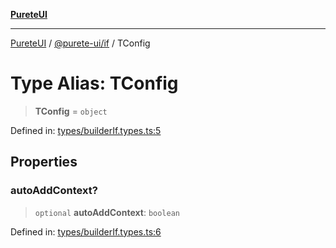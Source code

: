 [**PureteUI**](../../../README.md)

***

[PureteUI](../../../packages.md) / [@purete-ui/if](../README.md) / TConfig

# Type Alias: TConfig

> **TConfig** = `object`

Defined in: [types/builderIf.types.ts:5](https://github.com/zerok-cell/PureteUI/blob/main/libs/if/src/lib/types/builderIf.types.ts#L5)

## Properties

### autoAddContext?

> `optional` **autoAddContext**: `boolean`

Defined in: [types/builderIf.types.ts:6](https://github.com/zerok-cell/PureteUI/blob/main/libs/if/src/lib/types/builderIf.types.ts#L6)
